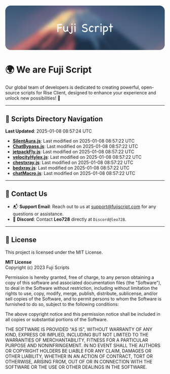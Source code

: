 ![Banner](.github/b.webp)

# 🌍 **We are Fuji Script**

Our global team of developers is dedicated to creating powerful, open-source scripts for Rise Client, designed to enhance your experience and unlock new possibilities! 🌟

---
<!-- SCRIPTS_NAVIGATION_START -->
## 📂 **Scripts Directory Navigation**

**Last Updated**: 2025-01-08 08:57:24 UTC

- **[SilentAura.js](scripts/SilentAura.js)**: Last modified on 2025-01-08 08:57:22 UTC
- **[ChatBypass.js](scripts/ChatBypass.js)**: Last modified on 2025-01-08 08:57:22 UTC
- **[jetpackFly.js](scripts/jetpackFly.js)**: Last modified on 2025-01-08 08:57:22 UTC
- **[velocityHylex.js](scripts/velocityHylex.js)**: Last modified on 2025-01-08 08:57:22 UTC
- **[chestxray.js](scripts/chestxray.js)**: Last modified on 2025-01-08 08:57:22 UTC
- **[bedxray.js](scripts/bedxray.js)**: Last modified on 2025-01-08 08:57:22 UTC
- **[chatMacro.js](scripts/chatMacro.js)**: Last modified on 2025-01-08 08:57:22 UTC

<!-- SCRIPTS_NAVIGATION_END -->

---

## 💬 **Contact Us**  
- 📬 **Support Email**: Reach out to us at [support@fujiscript.com](mailto:support@fujiscript.com) for any questions or assistance.  
- 💬 **Discord**: Contact **Leo728** directly at `Discord@leo728`.

---

## 📜 **License**

This project is licensed under the MIT License.  

**MIT License**  
Copyright (c) 2023 Fuji Scripts  

Permission is hereby granted, free of charge, to any person obtaining a copy of this software and associated documentation files (the "Software"), to deal in the Software without restriction, including without limitation the rights to use, copy, modify, merge, publish, distribute, sublicense, and/or sell copies of the Software, and to permit persons to whom the Software is furnished to do so, subject to the following conditions:  

The above copyright notice and this permission notice shall be included in all copies or substantial portions of the Software.  

THE SOFTWARE IS PROVIDED "AS IS", WITHOUT WARRANTY OF ANY KIND, EXPRESS OR IMPLIED, INCLUDING BUT NOT LIMITED TO THE WARRANTIES OF MERCHANTABILITY, FITNESS FOR A PARTICULAR PURPOSE AND NONINFRINGEMENT. IN NO EVENT SHALL THE AUTHORS OR COPYRIGHT HOLDERS BE LIABLE FOR ANY CLAIM, DAMAGES OR OTHER LIABILITY, WHETHER IN AN ACTION OF CONTRACT, TORT OR OTHERWISE, ARISING FROM, OUT OF OR IN CONNECTION WITH THE SOFTWARE OR THE USE OR OTHER DEALINGS IN THE SOFTWARE.  
